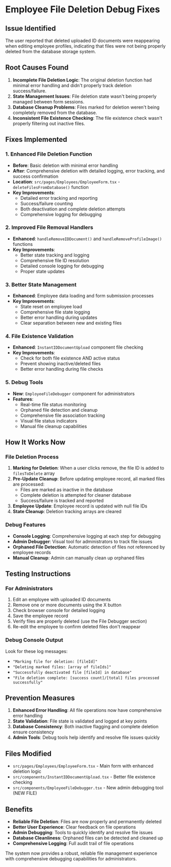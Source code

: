# Employee File Deletion Debug Fixes

## Issue Identified
The user reported that deleted uploaded ID documents were reappearing when editing employee profiles, indicating that files were not being properly deleted from the database storage system.

## Root Causes Found
1. **Incomplete File Deletion Logic**: The original deletion function had minimal error handling and didn't properly track deletion success/failure.
2. **State Management Issues**: File deletion state wasn't being properly managed between form sessions.
3. **Database Cleanup Problems**: Files marked for deletion weren't being completely removed from the database.
4. **Inconsistent File Existence Checking**: The file existence check wasn't properly filtering out inactive files.

## Fixes Implemented

### 1. Enhanced File Deletion Function
- **Before**: Basic deletion with minimal error handling
- **After**: Comprehensive deletion with detailed logging, error tracking, and success confirmation
- **Location**: `src/pages/Employees/EmployeeForm.tsx` - `deleteFilesFromDatabase()` function
- **Key Improvements**:
  - Detailed error tracking and reporting
  - Success/failure counting
  - Both deactivation and complete deletion attempts
  - Comprehensive logging for debugging

### 2. Improved File Removal Handlers
- **Enhanced**: `handleRemoveIDDocument()` and `handleRemoveProfileImage()` functions
- **Key Improvements**:
  - Better state tracking and logging
  - Comprehensive file ID resolution
  - Detailed console logging for debugging
  - Proper state updates

### 3. Better State Management
- **Enhanced**: Employee data loading and form submission processes
- **Key Improvements**:
  - State reset on employee load
  - Comprehensive file state logging
  - Better error handling during updates
  - Clear separation between new and existing files

### 4. File Existence Validation
- **Enhanced**: `InstantIDDocumentUpload` component file checking
- **Key Improvements**:
  - Check for both file existence AND active status
  - Prevent showing inactive/deleted files
  - Better error handling during file checks

### 5. Debug Tools
- **New**: `EmployeeFileDebugger` component for administrators
- **Features**:
  - Real-time file status monitoring
  - Orphaned file detection and cleanup
  - Comprehensive file association tracking
  - Visual file status indicators
  - Manual file cleanup capabilities

## How It Works Now

### File Deletion Process
1. **Marking for Deletion**: When a user clicks remove, the file ID is added to `filesToDelete` array
2. **Pre-Update Cleanup**: Before updating employee record, all marked files are processed:
   - Files are marked as inactive in the database
   - Complete deletion is attempted for cleaner database
   - Success/failure is tracked and reported
3. **Employee Update**: Employee record is updated with null file IDs
4. **State Cleanup**: Deletion tracking arrays are cleared

### Debug Features
- **Console Logging**: Comprehensive logging at each step for debugging
- **Admin Debugger**: Visual tool for administrators to track file issues
- **Orphaned File Detection**: Automatic detection of files not referenced by employee records
- **Manual Cleanup**: Admin can manually clean up orphaned files

## Testing Instructions

### For Administrators
1. Edit an employee with uploaded ID documents
2. Remove one or more documents using the X button
3. Check browser console for detailed logging
4. Save the employee record
5. Verify files are properly deleted (use the File Debugger section)
6. Re-edit the employee to confirm deleted files don't reappear

### Debug Console Output
Look for these log messages:
- `"Marking file for deletion: [fileId]"`
- `"Deleting marked files: [array of fileIds]"`
- `"Successfully deactivated file [fileId] in database"`
- `"File deletion complete: [success count]/[total] files processed successfully"`

## Prevention Measures
1. **Enhanced Error Handling**: All file operations now have comprehensive error handling
2. **State Validation**: File state is validated and logged at key points
3. **Database Consistency**: Both inactive flagging and complete deletion ensure consistency
4. **Admin Tools**: Debug tools help identify and resolve file issues quickly

## Files Modified
- `src/pages/Employees/EmployeeForm.tsx` - Main form with enhanced deletion logic
- `src/components/InstantIDDocumentUpload.tsx` - Better file existence checking
- `src/components/EmployeeFileDebugger.tsx` - New admin debugging tool (NEW FILE)

## Benefits
- **Reliable File Deletion**: Files are now properly and permanently deleted
- **Better User Experience**: Clear feedback on file operations
- **Admin Debugging**: Tools to quickly identify and resolve file issues
- **Database Cleanliness**: Orphaned files can be detected and cleaned up
- **Comprehensive Logging**: Full audit trail of file operations

The system now provides a robust, reliable file management experience with comprehensive debugging capabilities for administrators.

